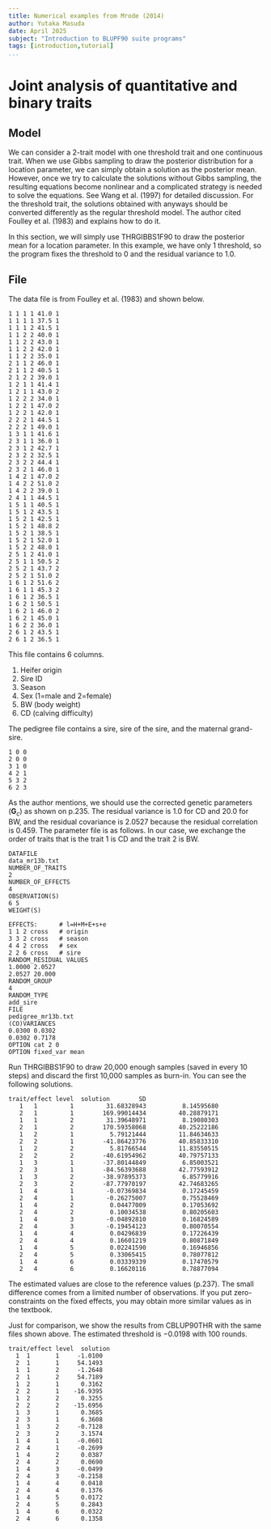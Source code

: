 ```yaml
---
title: Numerical examples from Mrode (2014)
author: Yutaka Masuda
date: April 2025
subject: "Introduction to BLUPF90 suite programs"
tags: [introduction,tutorial]
...
```


Joint analysis of quantitative and binary traits
================================================

Model
-----

We can consider a 2-trait model with one threshold trait and one continuous trait. When we use Gibbs sampling to draw the posterior distribution for a location parameter, we can simply obtain a solution as the posterior mean. However, once we try to calculate the solutions without Gibbs sampling, the resulting equations become nonlinear and a complicated strategy is needed to solve the equations. See Wang et al. (1997) for detailed discussion. For the threshold trait, the solutions obtained with anyways should be converted differently as the regular threshold model. The author cited Foulley et al. (1983) and explains how to do it.

In this section, we will simply use THRGIBBS1F90 to draw the posterior mean for a location parameter. In this example, we have only 1 threshold, so the program fixes the threshold to 0 and the residual variance to 1.0.

File
----

The data file is from Foulley et al. (1983) and shown below.

~~~~~{language=text caption="data_mr13b.txt"}
1 1 1 1 41.0 1
1 1 1 1 37.5 1
1 1 1 2 41.5 1
1 1 2 2 40.0 1
1 1 2 2 43.0 1
1 1 2 2 42.0 1
1 1 2 2 35.0 1
2 1 1 2 46.0 1
2 1 1 2 40.5 1
2 1 2 2 39.0 1
1 2 1 1 41.4 1
1 2 1 1 43.0 2
1 2 2 2 34.0 1
1 2 2 1 47.0 2
1 2 2 1 42.0 1
2 2 2 1 44.5 1
2 2 2 1 49.0 1
1 3 1 1 41.6 1
2 3 1 1 36.0 1
2 3 1 2 42.7 1
2 3 2 2 32.5 1
2 3 2 2 44.4 1
2 3 2 1 46.0 1
1 4 2 1 47.0 2
1 4 2 2 51.0 2
1 4 2 2 39.0 1
2 4 1 1 44.5 1
1 5 1 1 40.5 1
1 5 1 2 43.5 1
1 5 2 1 42.5 1
1 5 2 1 48.8 2
1 5 2 1 38.5 1
1 5 2 1 52.0 1
1 5 2 2 48.0 1
2 5 1 2 41.0 1
2 5 1 1 50.5 2
2 5 2 1 43.7 2
2 5 2 1 51.0 2
1 6 1 2 51.6 2
1 6 1 1 45.3 2
1 6 1 2 36.5 1
1 6 2 1 50.5 1
1 6 2 1 46.0 2
1 6 2 1 45.0 1
1 6 2 2 36.0 1
2 6 1 2 43.5 1
2 6 1 2 36.5 1
~~~~~

This file contains 6 columns.

1. Heifer origin
2. Sire ID
3. Season
4. Sex (1=male and 2=female)
5. BW (body weight)
6. CD (calving difficulty)

The pedigree file contains a sire, sire of the sire, and the maternal grand-sire.

~~~~~{language=text caption="pedigree_mr13b.txt"}
1 0 0
2 0 0
3 1 0
4 2 1
5 3 2
6 2 3
~~~~~

As the author mentions, we should use the corrected genetic parameters ($\mathbf{G}_{c}$) as shown on p.235. The residual variance is 1.0 for CD and 20.0 for BW, and the residual covariance is 2.0527 because the residual correlation is 0.459. The parameter file is as follows. In our case, we exchange the order of traits that is the trait 1 is CD and the trait 2 is BW.

~~~~~{language=blupf90 caption="param_mr13b.txt"}
DATAFILE
data_mr13b.txt
NUMBER_OF_TRAITS
2
NUMBER_OF_EFFECTS
4
OBSERVATION(S)
6 5
WEIGHT(S)

EFFECTS:      # l=H+M+E+s+e
1 1 2 cross   # origin
3 3 2 cross   # season
4 4 2 cross   # sex
2 2 6 cross   # sire
RANDOM_RESIDUAL VALUES
1.0000 2.0527
2.0527 20.000
RANDOM_GROUP
4
RANDOM_TYPE
add_sire
FILE
pedigree_mr13b.txt
(CO)VARIANCES
0.0300 0.0302
0.0302 0.7178
OPTION cat 2 0
OPTION fixed_var mean
~~~~~

Run THRGIBBS1F90 to draw 20,000 enough samples (saved in every 10 steps) and discard the first 10,000 samples as burn-in. You can see the following solutions.

~~~~~{language=text caption="solutions"}
trait/effect level  solution        SD
   1   1         1         31.68328943          8.14595680
   2   1         1        169.99014434         40.28879171
   1   1         2         31.39648971          8.19080303
   2   1         2        170.59358068         40.25222186
   1   2         1          5.79121444         11.84634633
   2   2         1        -41.86423776         40.85833310
   1   2         2          5.81766544         11.83550515
   2   2         2        -40.61954962         40.79757133
   1   3         1        -37.80144849          6.85003521
   2   3         1        -84.56393688         42.77593912
   1   3         2        -38.97895373          6.85779916
   2   3         2        -87.77970197         42.74683265
   1   4         1         -0.07369834          0.17245459
   2   4         1         -0.26275007          0.75528469
   1   4         2          0.04477009          0.17053692
   2   4         2          0.10034538          0.80205603
   1   4         3         -0.04892810          0.16824589
   2   4         3         -0.19454123          0.80070554
   1   4         4          0.04296839          0.17226439
   2   4         4          0.16601219          0.80871849
   1   4         5          0.02241590          0.16946856
   2   4         5          0.33065415          0.78077812
   1   4         6          0.03339339          0.17470579
   2   4         6          0.16620116          0.78877094
~~~~~

The estimated values are close to the reference values (p.237). The small difference comes from a limited number of observations. If you put zero-constraints on the fixed effects, you may obtain more similar values as in the textbook.

Just for comparison, we show the results from CBLUP90THR with the same files shown above. The estimated threshold is $-0.0198$ with 100 rounds.

~~~~~{language=text caption="solutions"}
trait/effect level  solution
  1  1       1     -1.0100
  2  1       1     54.1493
  1  1       2     -1.2648
  2  1       2     54.7189
  1  2       1      0.3162
  2  2       1    -16.9395
  1  2       2      0.3255
  2  2       2    -15.6956
  1  3       1      0.3685
  2  3       1      6.3608
  1  3       2     -0.7128
  2  3       2      3.1574
  1  4       1     -0.0601
  2  4       1     -0.2699
  1  4       2      0.0387
  2  4       2      0.0690
  1  4       3     -0.0499
  2  4       3     -0.2158
  1  4       4      0.0418
  2  4       4      0.1376
  1  4       5      0.0172
  2  4       5      0.2843
  1  4       6      0.0322
  2  4       6      0.1358
~~~~~
